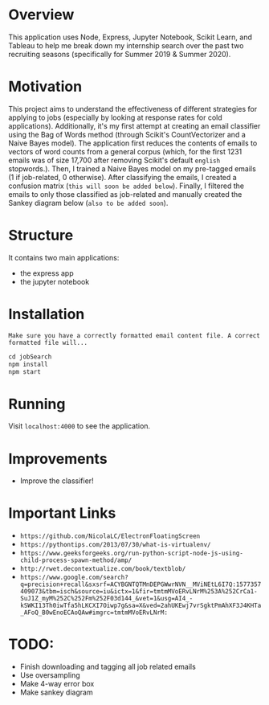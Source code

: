 # Overview
This application uses Node, Express, Jupyter Notebook, Scikit Learn, and Tableau to help me break down my internship search over the past two recruiting seasons (specifically for Summer 2019 & Summer 2020).

# Motivation
This project aims to understand the effectiveness of different strategies for applying to jobs (especially by looking at response rates for cold applications). Additionally, it's my first attempt at creating an email classifier using the Bag of Words method (through Scikit's CountVectorizer and a Naive Bayes model). The application first reduces the contents of emails to vectors of word counts from a general corpus (which, for the first 1231 emails was of size 17,700 after removing Scikit's default `english` stopwords.). Then, I trained a Naive Bayes model on my pre-tagged emails (1 if job-related, 0 otherwise). After classifying the emails, I created a confusion matrix (`this will soon be added below`). Finally, I filtered the emails to only those classified as job-related and manually created the Sankey diagram below (`also to be added soon`).

# Structure 
It contains two main applications:
- the express app
- the jupyter notebook

# Installation
`Make sure you have a correctly formatted email content file. A correct formatted file will...`
```Javascript
cd jobSearch
npm install
npm start
```

# Running
Visit `localhost:4000` to see the application. 

# Improvements
- Improve the classifier!

# Important Links
- `https://github.com/NicolaLC/ElectronFloatingScreen`
- `https://pythontips.com/2013/07/30/what-is-virtualenv/`
- `https://www.geeksforgeeks.org/run-python-script-node-js-using-child-process-spawn-method/amp/`
- `http://rwet.decontextualize.com/book/textblob/`
- `https://www.google.com/search?q=precision+recall&sxsrf=ACYBGNTQTMnDEPGWwrNVN__MViNEtL6I7Q:1577357409073&tbm=isch&source=iu&ictx=1&fir=tmtmMVoERvLNrM%253A%252CrCa1-SuJ1Z_myM%252C%252Fm%252F03d144_&vet=1&usg=AI4_-kSWKI13Th0iwTfa5hLKCXI7Oiwp7g&sa=X&ved=2ahUKEwj7vrSgktPmAhXF3J4KHTa_AFoQ_B0wEnoECAoQAw#imgrc=tmtmMVoERvLNrM:`

# TODO:
- Finish downloading and tagging all job related emails
- Use oversampling
- Make 4-way error box
- Make sankey diagram


